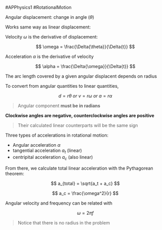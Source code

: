 #APPhysics1 #RotationalMotion

Angular displacement: change in angle ($\theta$)

Works same way as linear displacement:

Velocity $\omega$ is the derivative of displacement:

$$
\omega = \frac{\Delta{\theta}}{\Delta{t}}
$$

Acceleration $\alpha$ is the derivative of velocity

$$
\alpha = \frac{\Delta{\omega}}{\Delta{t}}
$$

The arc length covered by a given angular displacent depends on radius

To convert from angular quantities to linear quantities, 

$$
d = r\theta \ or \ v = r\omega \ or \ a = r \alpha
$$

> Angular component **must be in radians**

**Clockwise angles are negative, counterclockwise angles are positive**
> Their calculated linear counterparts will be the same sign

Three types of accelerations in rotational motion:

- Angular acceleration $\alpha$
- tangential acceleration $a_t$ (linear)
- centripital acceleration $a_c$ (also linear)

From there, we calculate total linear acceleration with the Pythagorean theorem:

$$
a_{total} = \sqrt{a_t + a_c}
$$

$$
a_c = \frac{\omega^2}{r}
$$

Angular velocity and frequency can be related with 

$$
\omega = 2\pi f
$$

> Notice that there is no radius in the problem
